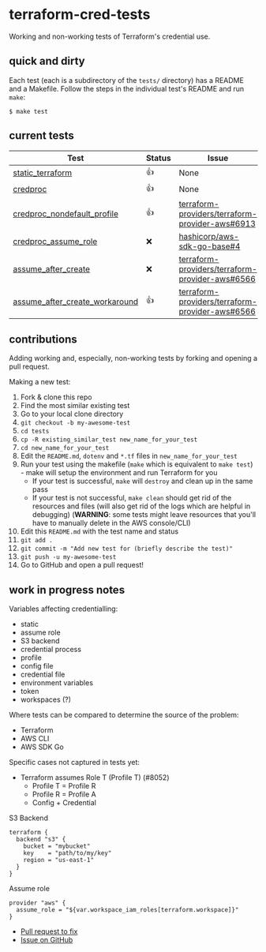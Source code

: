 # terraform-cred-tests
Working and non-working tests of Terraform's credential use.

## quick and dirty

Each test (each is a subdirectory of the `tests/` directory) has a README and a Makefile. Follow the steps in the individual test's README and run `make`:

```console
$ make test
```

## current tests

| Test  | Status | Issue |
| ------------- | ------------- | ------------- |
| [static_terraform](tests/static_terraform)  | :+1:  | None  |
| [credproc](tests/credproc)  | :+1:  | None |
| [credproc_nondefault_profile](tests/credproc_nondefault_profile)  | :+1:  | [terraform-providers/terraform-provider-aws#6913](https://github.com/terraform-providers/terraform-provider-aws/issues/6913) |
| [credproc_assume_role](tests/credproc_assume_role)  | :x:  | [hashicorp/aws-sdk-go-base#4](https://github.com/hashicorp/aws-sdk-go-base/issues/4)  |
| [assume_after_create](tests/assume_after_create)  | :x:  | [terraform-providers/terraform-provider-aws#6566](https://github.com/terraform-providers/terraform-provider-aws/issues/6566) |
| [assume_after_create_workaround](tests/assume_after_create_workaround)  | :+1:  | [terraform-providers/terraform-provider-aws#6566](https://github.com/terraform-providers/terraform-provider-aws/issues/6566) |

## contributions

Adding working and, especially, non-working tests by forking and opening a pull request.

Making a new test:
1. Fork & clone this repo
1. Find the most similar existing test
1. Go to your local clone directory
1. `git checkout -b my-awesome-test`
1. `cd tests`
1. `cp -R existing_similar_test new_name_for_your_test`
1. `cd new_name_for_your_test`
1. Edit the `README.md`, `dotenv` and `*.tf` files in `new_name_for_your_test`
1. Run your test using the makefile (`make` which is equivalent to `make test`) - make will setup the environment and run Terraform for you
    * If your test is successful, `make` will `destroy` and clean up in the same pass
    * If your test is not successful, `make clean` should get rid of the resources and files (will also get rid of the logs which are helpful in debugging) (**WARNING**: some tests might leave resources that you'll have to manually delete in the AWS console/CLI)
1. Edit this `README.md` with the test name and status
1. `git add .`
1. `git commit -m "Add new test for (briefly describe the test)"`
1. `git push -u my-awesome-test`
1. Go to GitHub and open a pull request!

## work in progress notes

Variables affecting credentialling:
* static
* assume role
* S3 backend
* credential process
* profile
* config file
* credential file
* environment variables
* token
* workspaces (?)

Where tests can be compared to determine the source of the problem:
* Terraform
* AWS CLI
* AWS SDK Go

Specific cases not captured in tests yet:
* Terraform assumes Role T (Profile T) (#8052)
    * Profile T = Profile R
    * Profile R = Profile A
    * Config + Credential

S3 Backend
```hcl
terraform {
  backend "s3" {
    bucket = "mybucket"
    key    = "path/to/my/key"
    region = "us-east-1"
  }
}
```

Assume role
```hcl
provider "aws" {
  assume_role = "${var.workspace_iam_roles[terraform.workspace]}"
}
```

* [Pull request to fix](https://github.com/hashicorp/aws-sdk-go-base/pull/5)
* [Issue on GitHub](https://github.com/hashicorp/aws-sdk-go-base/issues/4)
